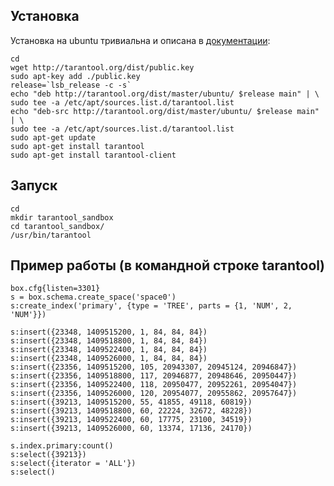 ## Установка
Установка на ubuntu тривиальна и описана в [документации](http://tarantool.org/doc/master/user_guide.html#getting-started-binary):

    cd 
    wget http://tarantool.org/dist/public.key
    sudo apt-key add ./public.key
    release=`lsb_release -c -s`
    echo "deb http://tarantool.org/dist/master/ubuntu/ $release main" | \
    sudo tee -a /etc/apt/sources.list.d/tarantool.list
    echo "deb-src http://tarantool.org/dist/master/ubuntu/ $release main" | \
    sudo tee -a /etc/apt/sources.list.d/tarantool.list
    sudo apt-get update
    sudo apt-get install tarantool
    sudo apt-get install tarantool-client

## Запуск

    cd
    mkdir tarantool_sandbox
    cd tarantool_sandbox/
    /usr/bin/tarantool

## Пример работы (в командной строке tarantool)

    box.cfg{listen=3301}
    s = box.schema.create_space('space0')
    s:create_index('primary', {type = 'TREE', parts = {1, 'NUM', 2, 'NUM'}})

    s:insert({23348, 1409515200, 1, 84, 84, 84})
    s:insert({23348, 1409518800, 1, 84, 84, 84})
    s:insert({23348, 1409522400, 1, 84, 84, 84})
    s:insert({23348, 1409526000, 1, 84, 84, 84})
    s:insert({23356, 1409515200, 105, 20943307, 20945124, 20946847})
    s:insert({23356, 1409518800, 117, 20946877, 20948646, 20950447})
    s:insert({23356, 1409522400, 118, 20950477, 20952261, 20954047})
    s:insert({23356, 1409526000, 120, 20954077, 20955862, 20957647})
    s:insert({39213, 1409515200, 55, 41855, 49118, 60819})
    s:insert({39213, 1409518800, 60, 22224, 32672, 48228})
    s:insert({39213, 1409522400, 60, 17775, 23100, 34519})
    s:insert({39213, 1409526000, 60, 13374, 17136, 24170})

    s.index.primary:count()
    s:select({39213})
    s:select({iterator = 'ALL'})
    s:select()

